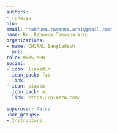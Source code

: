 ```yaml
---
authors:
- rukaiya
bio: 
email: "rahnuma.tamanna.arni@gmail.com"
name: Dr. Rahnuma Tamanna Arni
organizations:
- name: CHIRAL Bangladesh 
  url:
role: MBBS,MPH 
social:
- icon: linkedin
  icon_pack: fab
  link: 
- icon: piazza
  icon_pack: ai
  link: https://piazza.com/
  
superuser: false
user_groups:
- Instructors
---
```

